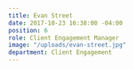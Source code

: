 ```yaml
---
title: Evan Street
date: 2017-10-23 16:38:00 -04:00
position: 6
role: Client Engagement Manager
image: "/uploads/evan-street.jpg"
department: Client Engagement
---
```


